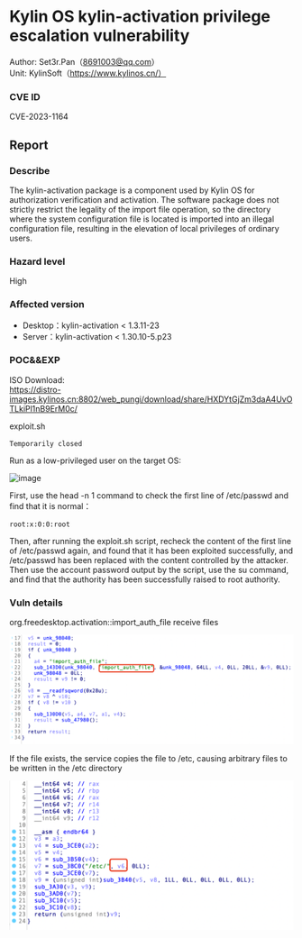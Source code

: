 # Kylin OS kylin-activation privilege escalation vulnerability

Author: Set3r.Pan（8691003@qq.com）\
Unit: KylinSoft（https://www.kylinos.cn/）

### CVE ID
CVE-2023-1164
## Report
### Describe

The kylin-activation package is a component used by Kylin OS for authorization verification and activation. The software package does not strictly restrict the legality of the import file operation, so the directory where the system configuration file is located is imported into an illegal configuration file, resulting in the elevation of local privileges of ordinary users.


### Hazard level
High
### Affected version
- Desktop：kylin-activation < 1.3.11-23
- Server：kylin-activation < 1.30.10-5.p23
### POC&&EXP
ISO Download:\
https://distro-images.kylinos.cn:8802/web_pungi/download/share/HXDYtGjZm3daA4UvOTLkiPl1nB9ErM0c/

exploit.sh
```
Temporarily closed
```
Run as a low-privileged user on the target OS:

<img width="515" alt="image" src="https://user-images.githubusercontent.com/35441986/223699923-d87d24fe-2cad-4999-983b-d3b76d70624e.png">

First, use the head -n 1 command to check the first line of /etc/passwd and find that it is normal：
```
root:x:0:0:root
```
Then, after running the exploit.sh script, recheck the content of the first line of /etc/passwd again, and found that it has been exploited successfully, and /etc/passwd has been replaced with the content controlled by the attacker. Then use the account password output by the script, use the su command, and find that the authority has been successfully raised to root authority.

### Vuln details
org.freedesktop.activation::import_auth_file receive files

<img width="700" alt="image" src="./imgs/CVE-2023-1164_1.png">

If the file exists, the service copies the file to /etc, causing arbitrary files to be written in the /etc directory

<img width="700" alt="image" src="./imgs/CVE-2023-1164_2.png">
